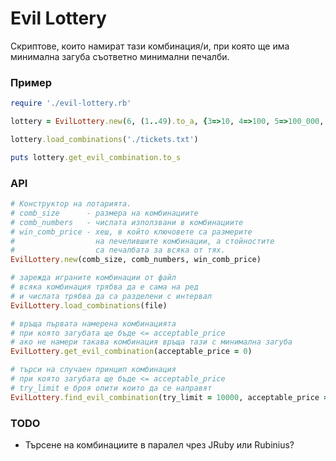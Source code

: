# Evil Lottery
Скриптове, които намират тази комбинация/и, при която ще има
минимална загуба съответно минимални печалби.

### Пример
```ruby
require './evil-lottery.rb'

lottery = EvilLottery.new(6, (1..49).to_a, {3=>10, 4=>100, 5=>100_000, 6=>1_000_000})

lottery.load_combinations('./tickets.txt')

puts lottery.get_evil_combination.to_s

```

### API
```ruby
# Конструктор на лотарията.
# comb_size      - размера на комбинациите
# comb_numbers   - числата използвани в комбинациите
# win_comb_price - хеш, в който ключовете са размерите
#                  на печелившите комбинации, а стойностите
#                  са печалбата за всяка от тях.
EvilLottery.new(comb_size, comb_numbers, win_comb_price)

# зарежда играните комбинации от файл
# всяка комбинация трябва да е сама на ред
# и числата трябва да са разделени с интервал
EvilLottery.load_combinations(file)

# връща първата намерена комбинацията
# при която загубата ще бъде <= acceptable_price
# ако не намери такава комбинация връща тази с минимална загуба
EvilLottery.get_evil_combination(acceptable_price = 0)

# търси на случаен принцип комбинация
# при която загубата ще бъде <= acceptable_price
# try_limit е броя опити които да се направят
EvilLottery.find_evil_combination(try_limit = 10000, acceptable_price = 0)
```

### TODO
* Търсене на комбинациите в паралел чрез JRuby или Rubinius?

